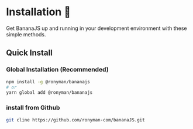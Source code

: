 
# Installation 🍌

Get BananaJS up and running in your development environment with these simple methods.

## Quick Install

### Global Installation (Recommended)
```bash
npm install -g @ronyman/bananajs
# or
yarn global add @ronyman/bananajs
```

### install from Github

```bash
git cline https://github.com/ronyman-com/bananaJS.git

```